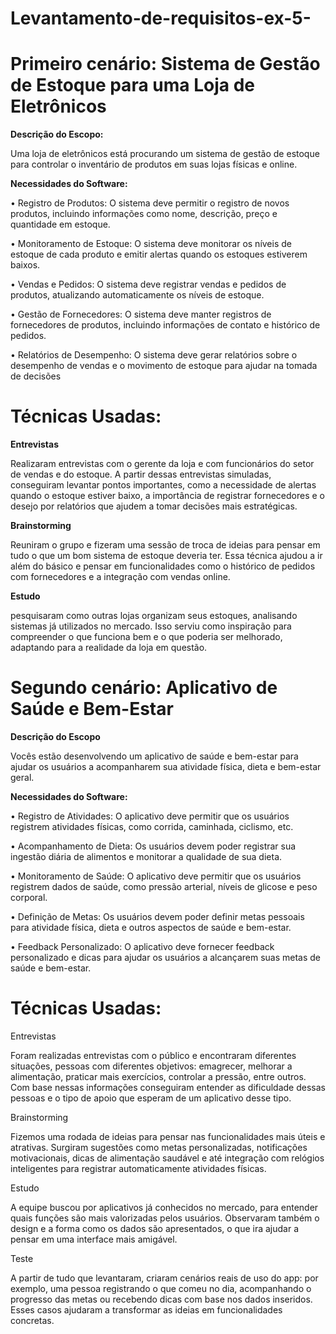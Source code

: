 # Levantamento-de-requisitos-ex-5-
# Primeiro cenário: Sistema de Gestão de Estoque para uma Loja de Eletrônicos

**Descrição do Escopo:**

Uma loja de eletrônicos está procurando um sistema de gestão de estoque para
controlar o inventário de produtos em suas lojas físicas e online.

**Necessidades do Software:**

• Registro de Produtos: O sistema deve permitir o registro de novos produtos,
incluindo informações como nome, descrição, preço e quantidade em
estoque.

• Monitoramento de Estoque: O sistema deve monitorar os níveis de estoque
de cada produto e emitir alertas quando os estoques estiverem baixos.

• Vendas e Pedidos: O sistema deve registrar vendas e pedidos de produtos,
atualizando automaticamente os níveis de estoque.

• Gestão de Fornecedores: O sistema deve manter registros de fornecedores
de produtos, incluindo informações de contato e histórico de pedidos.

• Relatórios de Desempenho: O sistema deve gerar relatórios sobre o
desempenho de vendas e o movimento de estoque para ajudar na tomada
de decisões

# **Técnicas Usadas:**

**Entrevistas**

Realizaram entrevistas com o gerente da loja e com funcionários do setor de vendas e do estoque. 
A partir dessas entrevistas simuladas, conseguiram levantar pontos importantes, como a necessidade de alertas quando o estoque estiver baixo,
a importância de registrar fornecedores e o desejo por relatórios que ajudem a tomar decisões mais estratégicas.

**Brainstorming**

Reuniram o grupo e fizeram uma sessão de troca de ideias para pensar em tudo o que um bom sistema de estoque deveria ter. 
Essa técnica ajudou a ir além do básico e pensar em funcionalidades como o histórico de pedidos com fornecedores e a integração com vendas online.


**Estudo**

pesquisaram como outras lojas organizam seus estoques, analisando sistemas já utilizados no mercado.
Isso serviu como inspiração para compreender o que funciona bem e o que poderia ser melhorado, adaptando para a realidade da loja em questão.

# Segundo cenário: Aplicativo de Saúde e Bem-Estar

**Descrição do Escopo**

Vocês estão desenvolvendo um aplicativo de saúde e bem-estar para ajudar os
usuários a acompanharem sua atividade física, dieta e bem-estar geral. 

**Necessidades do Software:**

• Registro de Atividades: O aplicativo deve permitir que os usuários registrem
atividades físicas, como corrida, caminhada, ciclismo, etc.

• Acompanhamento de Dieta: Os usuários devem poder registrar sua
ingestão diária de alimentos e monitorar a qualidade de sua dieta.

• Monitoramento de Saúde: O aplicativo deve permitir que os usuários
registrem dados de saúde, como pressão arterial, níveis de glicose e peso
corporal.

• Definição de Metas: Os usuários devem poder definir metas pessoais para
atividade física, dieta e outros aspectos de saúde e bem-estar.

• Feedback Personalizado: O aplicativo deve fornecer feedback
personalizado e dicas para ajudar os usuários a alcançarem suas metas de
saúde e bem-estar.

# Técnicas Usadas:

Entrevistas

Foram realizadas entrevistas com o público e encontraram diferentes situações, pessoas com diferentes objetivos: emagrecer, melhorar a alimentação, praticar mais exercícios, controlar a pressão, entre outros. Com base nessas informações conseguiram entender as dificuldade dessas pessoas  e o tipo de apoio que esperam de um aplicativo desse tipo.

Brainstorming

Fizemos uma rodada de ideias para pensar nas funcionalidades mais úteis e atrativas. Surgiram sugestões como metas personalizadas, notificações motivacionais, dicas de alimentação saudável e até integração com relógios inteligentes para registrar automaticamente atividades físicas.

Estudo

A equipe buscou por aplicativos já conhecidos no mercado, para entender quais funções são mais valorizadas pelos usuários. Observaram também o design e a forma como os dados são apresentados, o que ira ajudar a pensar em uma interface mais amigável.

Teste

A partir de tudo que levantaram, criaram cenários reais de uso do app: por exemplo, uma pessoa registrando o que comeu no dia, acompanhando o progresso das metas ou recebendo dicas com base nos dados inseridos. Esses casos ajudaram a transformar as ideias em funcionalidades concretas.




